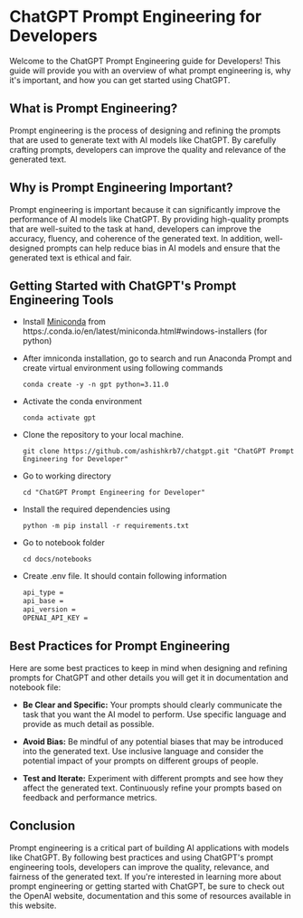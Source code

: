 # ChatGPT Prompt Engineering for Developers

Welcome to the ChatGPT Prompt Engineering guide for Developers! This guide will provide you with an overview of what prompt engineering is, why it's important, and how you can get started using ChatGPT.

## What is Prompt Engineering?

Prompt engineering is the process of designing and refining the prompts that are used to generate text with AI models like ChatGPT. By carefully crafting prompts, developers can improve the quality and relevance of the generated text.

## Why is Prompt Engineering Important?

Prompt engineering is important because it can significantly improve the performance of AI models like ChatGPT. By providing high-quality prompts that are well-suited to the task at hand, developers can improve the accuracy, fluency, and coherence of the generated text. In addition, well-designed prompts can help reduce bias in AI models and ensure that the generated text is ethical and fair.

## Getting Started with ChatGPT's Prompt Engineering Tools

- Install [Miniconda](https://repo.anaconda.com/miniconda/Miniconda3-py310_23.3.1-0-Windows-x86_64.exe) from https:/.conda.io/en/latest/miniconda.html#windows-installers (for python)

- After imniconda installation, go to search and run Anaconda Prompt and create virtual environment using following commands

    `conda create -y -n gpt python=3.11.0`

- Activate the conda environment

    `conda activate gpt`
    
- Clone the repository to your local machine. 

    `git clone https://github.com/ashishkrb7/chatgpt.git "ChatGPT Prompt Engineering for Developer"` 

- Go to working directory

    `cd "ChatGPT Prompt Engineering for Developer"`

- Install the required dependencies using 

    `python -m pip install -r requirements.txt`

- Go to notebook folder

    `cd docs/notebooks`

- Create .env file. It should contain following information

    ```txt
    api_type = 
    api_base = 
    api_version = 
    OPENAI_API_KEY = 
    ```


## Best Practices for Prompt Engineering

Here are some best practices to keep in mind when designing and refining prompts for ChatGPT and other details you will get it in documentation and notebook file:

- **Be Clear and Specific:** Your prompts should clearly communicate the task that you want the AI model to perform. Use specific language and provide as much detail as possible.

- **Avoid Bias:** Be mindful of any potential biases that may be introduced into the generated text. Use inclusive language and consider the potential impact of your prompts on different groups of people.

- **Test and Iterate:** Experiment with different prompts and see how they affect the generated text. Continuously refine your prompts based on feedback and performance metrics.

## Conclusion

Prompt engineering is a critical part of building AI applications with models like ChatGPT. By following best practices and using ChatGPT's prompt engineering tools, developers can improve the quality, relevance, and fairness of the generated text. If you're interested in learning more about prompt engineering or getting started with ChatGPT, be sure to check out the OpenAI website, documentation and this some of resources available in this website.
